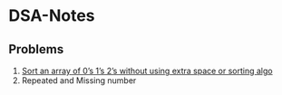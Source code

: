 # DSA-Notes

## Problems
1. [Sort an array of 0’s 1’s 2’s without using extra space or sorting algo](https://github.com/honeykpatel/DSA-Notes/blob/main/Problem1.py)
2. Repeated and Missing number

